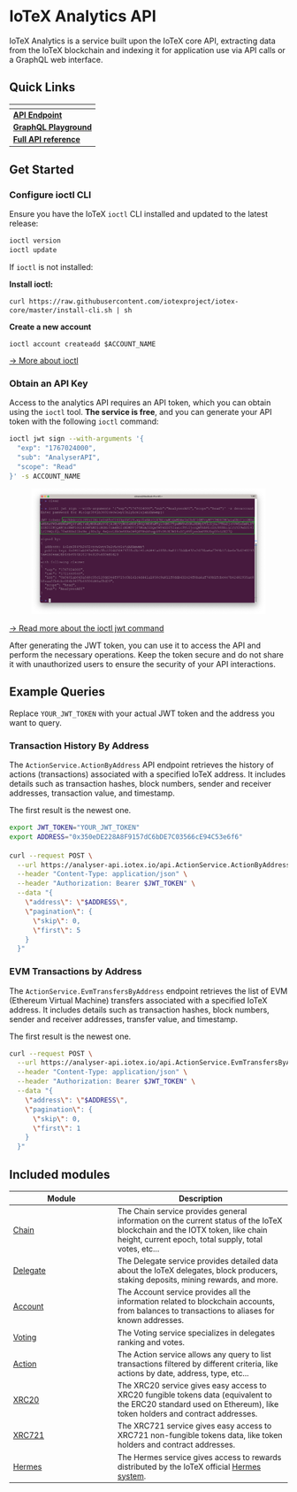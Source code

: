 # IoTeX Analytics API

IoTeX Analytics is a service built upon the IoTeX core API, extracting data from the IoTeX blockchain and indexing it for application use via API calls or a GraphQL web interface.

## Quick Links

<table data-view="cards"><thead><tr><th></th></tr></thead><tbody><tr><td><a href="https://analyser-api.iotex.io/api"><strong>API Endpoint</strong></a></td></tr><tr><td><a href="https://analyser-api.iotex.io/graphql"><strong>GraphQL Playground</strong></a></td></tr><tr><td><a href="https://analyser-api.iotex.io/docs/#introduction"><strong>Full API reference</strong></a></td></tr></tbody></table>

## Get Started

### Configure ioctl CLI

Ensure you have the IoTeX `ioctl` CLI installed and updated to the latest release:

```bash
ioctl version
ioctl update
```

If `ioctl` is not installed:

**Install ioctl:**

```
curl https://raw.githubusercontent.com/iotexproject/iotex-core/master/install-cli.sh | sh
```

**Create a new account**

```
ioctl account createadd $ACCOUNT_NAME
```

[→ More about ioctl](../ioctl-cli/create-accounts.md)

### Obtain an API Key

Access to the analytics API requires an API token, which you can obtain using the `ioctl` tool. **The service is free**, and you can generate your API token with the following `ioctl` command:

```bash
ioctl jwt sign --with-arguments '{
  "exp": "1767024000",  
  "sub": "AnalyserAPI",    
  "scope": "Read"           
}' -s ACCOUNT_NAME
```

<figure><img src="../../../.gitbook/assets/image (1) (1) (1).png" alt=""><figcaption></figcaption></figure>

[→ Read more about the ioctl jwt command ](../../reference-docs/ioctl-client/jwt-auth-tokens.md#use-ioctl-to-issue-jwt)

After generating the JWT token, you can use it to access the API and perform the necessary operations. Keep the token secure and do not share it with unauthorized users to ensure the security of your API interactions.

## Example Queries

Replace `YOUR_JWT_TOKEN` with your actual JWT token and the address you want to query.

### Transaction History By Address

The `ActionService.ActionByAddress` API endpoint retrieves the history of actions (transactions) associated with a specified IoTeX address. It includes details such as transaction hashes, block numbers, sender and receiver addresses, transaction value, and timestamp.

The first result is the newest one.

```bash
export JWT_TOKEN="YOUR_JWT_TOKEN"
export ADDRESS="0x350eDE228A8F9157dC6bDE7C03566cE94C53e6f6"

curl --request POST \
  --url https://analyser-api.iotex.io/api.ActionService.ActionByAddress \
  --header "Content-Type: application/json" \
  --header "Authorization: Bearer $JWT_TOKEN" \
  --data "{
    \"address\": \"$ADDRESS\",
    \"pagination\": {
      \"skip\": 0,
      \"first\": 5
    }
  }"

```

### EVM Transactions by Address

The `ActionService.EvmTransfersByAddress` endpoint retrieves the list of EVM (Ethereum Virtual Machine) transfers associated with a specified IoTeX address. It includes details such as transaction hashes, block numbers, sender and receiver addresses, transfer value, and timestamp.

The first result is the newest one.

```bash
curl --request POST \
  --url https://analyser-api.iotex.io/api.ActionService.EvmTransfersByAddress \
  --header "Content-Type: application/json" \
  --header "Authorization: Bearer $JWT_TOKEN" \
  --data "{
    \"address\": \"$ADDRESS\",
    \"pagination\": {
      \"skip\": 0,
      \"first\": 1
    }
  }"
```

## Included modules

<table><thead><tr><th width="175">Module</th><th>Description</th></tr></thead><tbody><tr><td><a href="https://analyser-api.iotex.io/docs/#chain-service-api">Chain</a></td><td>The Chain service provides general information on the current status of the IoTeX blockchain and the IOTX token, like chain height, current epoch, total supply, total votes, etc...</td></tr><tr><td><a href="https://analyser-api.iotex.io/docs/#delegate-service-api">Delegate</a></td><td>The Delegate service provides detailed data about the IoTeX delegates, block producers, staking deposits, mining rewards, and more. </td></tr><tr><td><a href="https://analyser-api.iotex.io/docs/#account-service-api">Account</a></td><td>The Account service provides all the information related to blockchain accounts, from balances to transactions to aliases for known addresses.</td></tr><tr><td><a href="https://analyser-api.iotex.io/docs/#voting-service-api">Voting</a></td><td>The Voting service specializes in delegates ranking and votes.</td></tr><tr><td><a href="https://analyser-api.iotex.io/docs/#action-service-api">Action</a></td><td>The Action service allows any query to list transactions filtered by different criteria, like actions by date, address, type, etc... </td></tr><tr><td><a href="https://analyser-api.iotex.io/docs/#xrc20-service-api">XRC20</a></td><td>The XRC20 service gives easy access to XRC20 fungible tokens data (equivalent to the ERC20 standard used on Ethereum), like token holders and contract addresses.</td></tr><tr><td><a href="https://analyser-api.iotex.io/docs/#xrc721-service-api">XRC721</a></td><td>The XRC721 service gives easy access to XRC721 non-fungible tokens data, like token holders and contract addresses.</td></tr><tr><td><a href="https://analyser-api.iotex.io/docs/#hermes-service-api">Hermes</a></td><td>The Hermes service gives access to rewards distributed by the IoTeX official <a href="https://hermes.to/">Hermes system</a>.</td></tr></tbody></table>
